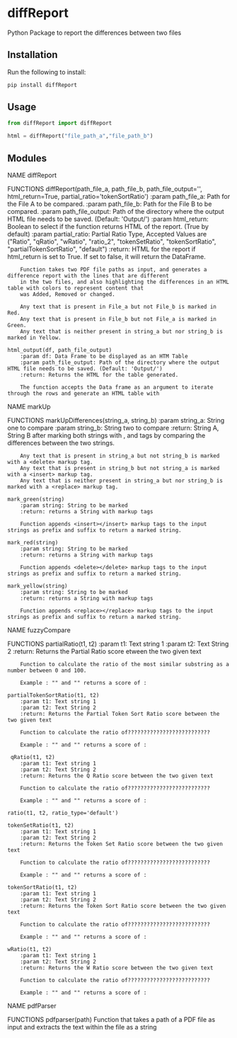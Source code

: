 # diffReport
Python Package to report the differences between two files

## Installation

Run the following to install:

```python
pip install diffReport
```

## Usage

```python
from diffReport import diffReport

html = diffReport("file_path_a","file_path_b")
```

## Modules
NAME
    diffReport

FUNCTIONS
    diffReport(path_file_a, path_file_b, path_file_output='', html_return=True, partial_ratio='tokenSortRatio')
        :param path_file_a: Path for the File A to be compared.
        :param path_file_b: Path for the File B to be compared.
        :param path_file_output: Path of the directory where the output HTML file needs to be saved. (Default: 'Output/')
        :param html_return: Boolean to select if the function returns HTML of the report. (True by default)
        :param partial_ratio: Partial Ratio Type, Accepted Values are ("Ratio", "qRatio", "wRatio", "ratio_2", "tokenSetRatio", "tokenSortRatio", "partialTokenSortRatio", "default")
        :return: HTML for the report if html_return is set to True.  If set to false, it will return the DataFrame.
        
        Function takes two PDF file paths as input, and generates a difference report with the lines that are different
        in the two files, and also highlighting the differences in an HTML table with colors to represent content that
        was Added, Removed or changed.
        
        Any text that is present in File_a but not File_b is marked in Red.
        Any text that is present in File_b but not File_a is marked in Green.
        Any text that is neither present in string_a but nor string_b is marked in Yellow.
    
    html_output(df, path_file_output)
        :param df: Data Frame to be displayed as an HTM Table
        :param path_file_output: Path of the directory where the output HTML file needs to be saved. (Default: 'Output/')
        :return: Returns the HTML for the table generated.
        
        The function accepts the Data frame as an argument to iterate through the rows and generate an HTML table with

NAME
    markUp

FUNCTIONS
    markUpDifferences(string_a, string_b)
        :param string_a: String one to compare
        :param string_b: String two to compare :return: String A, String B after
        marking both strings with <insert>,<replace> and <delete> tags by comparing the differences between the two
        strings.
        
        Any text that is present in string_a but not string_b is marked with a <delete> markup tag.
        Any text that is present in string_b but not string_a is marked with a <insert> markup tag.
        Any text that is neither present in string_a but nor string_b is marked with a <replace> markup tag.
    
    mark_green(string)
        :param string: String to be marked
        :return: returns a String with markup tags
        
        Function appends <insert></insert> markup tags to the input strings as prefix and suffix to return a marked string.
    
    mark_red(string)
        :param string: String to be marked
        :return: returns a String with markup tags
        
        Function appends <delete></delete> markup tags to the input strings as prefix and suffix to return a marked string.
    
    mark_yellow(string)
        :param string: String to be marked
        :return: returns a String with markup tags
        
        Function appends <replace></replace> markup tags to the input strings as prefix and suffix to return a marked string.

NAME
    fuzzyCompare

FUNCTIONS
    partialRatio(t1, t2)
        :param t1: Text string 1
        :param t2: Text String 2
        :return: Returns the Partial Ratio score etween the two given text
        
        Function to calculate the ratio of the most similar substring as a number between 0 and 100.
        
        Example : "" and "" returns a score of :
    
    partialTokenSortRatio(t1, t2)
        :param t1: Text string 1
        :param t2: Text String 2
        :return: Returns the Partial Token Sort Ratio score between the two given text
        
        Function to calculate the ratio of??????????????????????????
        
        Example : "" and "" returns a score of :
    
     qRatio(t1, t2)
        :param t1: Text string 1
        :param t2: Text String 2
        :return: Returns the Q Ratio score between the two given text
        
        Function to calculate the ratio of??????????????????????????
        
        Example : "" and "" returns a score of :
    
    ratio(t1, t2, ratio_type='default')
    
    tokenSetRatio(t1, t2)
        :param t1: Text string 1
        :param t2: Text String 2
        :return: Returns the Token Set Ratio score between the two given text
        
        Function to calculate the ratio of??????????????????????????
        
        Example : "" and "" returns a score of :
    
    tokenSortRatio(t1, t2)
        :param t1: Text string 1
        :param t2: Text String 2
        :return: Returns the Token Sort Ratio score between the two given text
        
        Function to calculate the ratio of??????????????????????????
        
        Example : "" and "" returns a score of :
    
    wRatio(t1, t2)
        :param t1: Text string 1
        :param t2: Text String 2
        :return: Returns the W Ratio score between the two given text
        
        Function to calculate the ratio of??????????????????????????
        
        Example : "" and "" returns a score of :


NAME
    pdfParser

FUNCTIONS
    pdfparser(path)
        Function that takes a path of a PDF file as input and extracts the text within the file as a string

